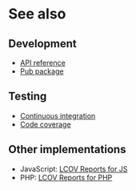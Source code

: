 # See also

## Development
- [API reference](https://cedx.github.io/lcov.dart/api)
- [Pub package](https://pub.dartlang.org/packages/lcov)

## Testing
- [Continuous integration](https://travis-ci.org/cedx/lcov.dart)
- [Code coverage](https://coveralls.io/github/cedx/lcov.dart)

## Other implementations
- JavaScript: [LCOV Reports for JS](https://cedx.github.io/lcov.js)
- PHP: [LCOV Reports for PHP](https://cedx.github.io/lcov.php)
